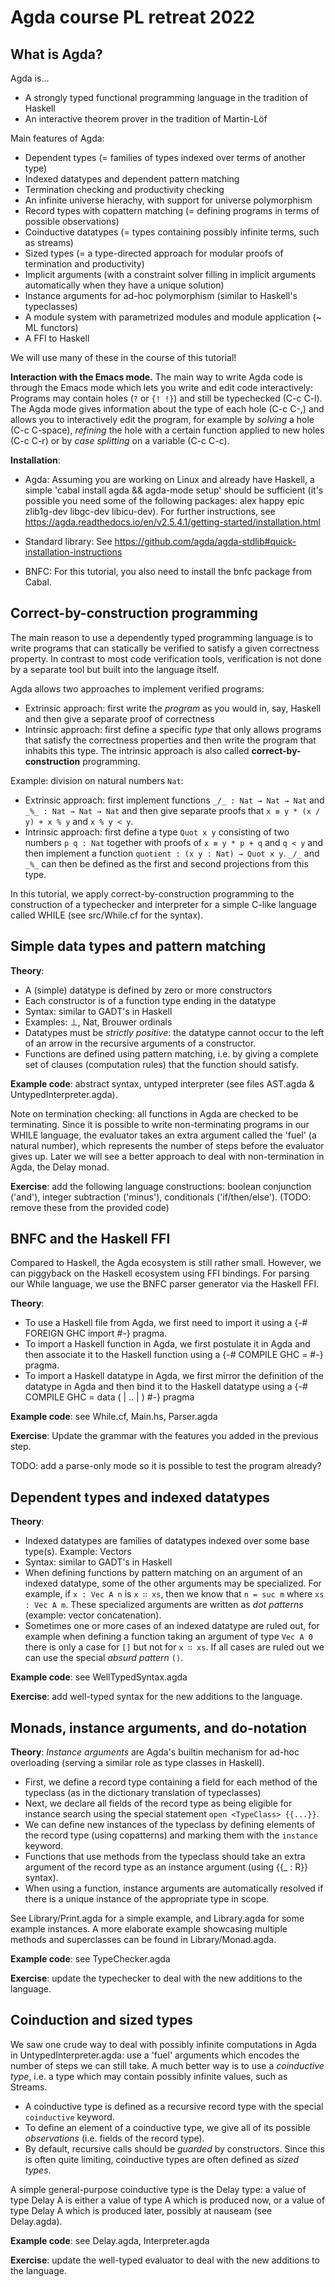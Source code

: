 Agda course PL retreat 2022
=================================================

What is Agda?
-------------

Agda is...

* A strongly typed functional programming language in the tradition of
  Haskell
* An interactive theorem prover in the tradition of Martin-Löf

Main features of Agda:

- Dependent types (= families of types indexed over terms of another
  type)
- Indexed datatypes and dependent pattern matching
- Termination checking and productivity checking
- An infinite universe hierachy, with support for universe
  polymorphism
- Record types with copattern matching (= defining programs in terms
  of possible observations)
- Coinductive datatypes (= types containing possibly infinite terms,
  such as streams)
- Sized types (= a type-directed approach for modular proofs of
  termination and productivity)
- Implicit arguments (with a constraint solver filling in implicit
  arguments automatically when they have a unique solution)
- Instance arguments for ad-hoc polymorphism (similar to Haskell's
  typeclasses)
- A module system with parametrized modules and module application (~
  ML functors)
- A FFI to Haskell

We will use many of these in the course of this tutorial!

**Interaction with the Emacs mode.** The main way to write Agda code is
through the Emacs mode which lets you write and edit code
interactively: Programs may contain holes (`?` or `{! !}`) and still
be typechecked (C-c C-l). The Agda mode gives information about the
type of each hole (C-c C-,) and allows you to interactively edit the
program, for example by *solving* a hole (C-c C-space), *refining* the
hole with a certain function applied to new holes (C-c C-r) or by
*case splitting* on a variable (C-c C-c).

**Installation**:

* Agda: Assuming you are working on Linux and already have
  Haskell, a simple 'cabal install agda && agda-mode setup' should be
  sufficient (it's possible you need some of the following packages:
  alex happy epic zlib1g-dev libgc-dev libicu-dev).  For further
  instructions, see
  https://agda.readthedocs.io/en/v2.5.4.1/getting-started/installation.html

* Standard library: See
  https://github.com/agda/agda-stdlib#quick-installation-instructions

* BNFC: For this tutorial, you also need to install the bnfc package
  from Cabal.

Correct-by-construction programming
-----------------------------------

The main reason to use a dependently typed programming language is to
write programs that can statically be verified to satisfy a given
correctness property. In contrast to most code verification tools,
verification is not done by a separate tool but built into the
language itself.

Agda allows two approaches to implement verified programs:
- Extrinsic approach: first write the *program* as you would in, say, Haskell
  and then give a separate proof of correctness
- Intrinsic approach: first define a specific *type* that only allows
programs that satisfy the correctness properties and then write the
program that inhabits this type. The intrinsic approach is also called
**correct-by-construction** programming.

Example: division on natural numbers `Nat`:
- Extrinsic approach: first implement functions `_/_ : Nat → Nat →
  Nat` and `_%_ : Nat → Nat → Nat` and then give separate proofs that
  `x ≡ y * (x / y) + x % y` and `x % y < y`.
- Intrinsic approach: first define a type `Quot x y` consisting of two
  numbers `p q : Nat` together with proofs of `x ≡ y * p + q` and `q <
  y` and then implement a function `quotient : (x y : Nat) → Quot x
  y`. `_/_` and `_%_` can then be defined as the first and second
  projections from this type.

In this tutorial, we apply correct-by-construction programming to the
construction of a typechecker and interpreter for a simple C-like
language called WHILE (see src/While.cf for the syntax).

Simple data types and pattern matching
--------------------------------------

**Theory**:
- A (simple) datatype is defined by zero or more constructors
- Each constructor is of a function type ending in the datatype
- Syntax: similar to GADT's in Haskell
- Examples: ⊥, Nat, Brouwer ordinals
- Datatypes must be *strictly positive*: the datatype cannot occur to
  the left of an arrow in the recursive arguments of a constructor.
- Functions are defined using pattern matching, i.e. by giving a
  complete set of clauses (computation rules) that the function should
  satisfy.

**Example code**: abstract syntax, untyped interpreter (see files
  AST.agda & UntypedInterpreter.agda).

Note on termination checking: all functions in Agda are checked to be
terminating. Since it is possible to write non-terminating programs in
our WHILE language, the evaluator takes an extra argument called the
'fuel' (a natural number), which represents the number of steps before
the evaluator gives up. Later we will see a better approach to deal
with non-termination in Agda, the Delay monad.

**Exercise**: add the following language constructions: boolean
  conjunction ('and'), integer subtraction ('minus'), conditionals
  ('if/then/else'). (TODO: remove these from the provided code)

BNFC and the Haskell FFI
------------------------

Compared to Haskell, the Agda ecosystem is still rather
small. However, we can piggyback on the Haskell ecosystem using FFI
bindings. For parsing our While language, we use the BNFC parser
generator via the Haskell FFI.

**Theory**:
- To use a Haskell file from Agda, we first need to import it using a
  {-# FOREIGN GHC import<HaskellModule> #-} pragma.
- To import a Haskell function in Agda, we first postulate it in Agda
  and then associate it to the Haskell function using a {-# COMPILE
  GHC <Name> = <HaskellCode> #-} pragma.
- To import a Haskell datatype in Agda, we first mirror the definition
  of the datatype in Agda and then bind it to the Haskell datatype
  using a {-# COMPILE GHC <Name> = data <HaskellData> (<HsCon1> | .. |
  <HsConN>) #-} pragma

**Example code**: see While.cf, Main.hs, Parser.agda

**Exercise**: Update the grammar with the features you added in the
  previous step.

TODO: add a parse-only mode so it is possible to test the program
already?

Dependent types and indexed datatypes
-------------------------------------

**Theory**:
- Indexed datatypes are families of datatypes indexed over some base
  type(s). Example: Vectors
- Syntax: similar to GADT's in Haskell
- When defining functions by pattern matching on an argument of an
  indexed datatype, some of the other arguments may be
  specialized. For example, if `x : Vec A n` is `x ∷ xs`, then we know
  that `n = suc m` where `xs : Vec A m`. These specialized arguments
  are written as *dot patterns* (example: vector concatenation).
- Sometimes one or more cases of an indexed datatype are ruled out,
  for example when defining a function taking an argument of type `Vec
  A 0` there is only a case for `[]` but not for `x ∷ xs`. If all
  cases are ruled out we can use the special *absurd pattern* `()`.

**Example code**: see WellTypedSyntax.agda

**Exercise**: add well-typed syntax for the new additions to the
  language.

Monads, instance arguments, and do-notation
-------------------------------------------

**Theory**: *Instance arguments* are Agda's builtin mechanism for
 ad-hoc overloading (serving a similar role as type classes in
 Haskell).

 * First, we define a record type containing a field for each method
   of the typeclass (as in the dictionary translation of typeclasses)
 * Next, we declare all fields of the record type as being eligible
   for instance search using the special statement `open <TypeClass>
   {{...}}`.
 * We can define new instances of the typeclass by defining elements
   of the record type (using copatterns) and marking them with the
   `instance` keyword.
 * Functions that use methods from the typeclass should take an extra
   argument of the record type as an instance argument (using {{_ :
   R}} syntax).
 * When using a function, instance arguments are automatically
   resolved if there is a unique instance of the appropriate type in
   scope.

 See Library/Print.agda for a simple example, and Library.agda for
 some example instances. A more elaborate example showcasing multiple
 methods and superclasses can be found in Library/Monad.agda.

**Example code**: see TypeChecker.agda

**Exercise**: update the typechecker to deal with the new additions to
  the language.

Coinduction and sized types
---------------------------

We saw one crude way to deal with possibly infinite computations in
Agda in UntypedInterpreter.agda: use a 'fuel' arguments which encodes
the number of steps we can still take. A much better way is to use a
*coinductive type*, i.e. a type which may contain possibly infinite
values, such as Streams.

* A coinductive type is defined as a recursive record type with the
  special `coinductive` keyword.
* To define an element of a coinductive type, we give all of its
  possible *observations* (i.e. fields of the record type).
* By default, recursive calls should be *guarded* by
  constructors. Since this is often quite limiting, coinductive types
  are often defined as *sized types*.

A simple general-purpose coinductive type is
the Delay type: a value of type Delay A is either a value of type A
which is produced now, or a value of type Delay A which is produced
later, possibly at nauseam (see Delay.agda).

**Example code**: see Delay.agda, Interpreter.agda

**Exercise**: update the well-typed evaluator to deal with the new
  additions to the language.
